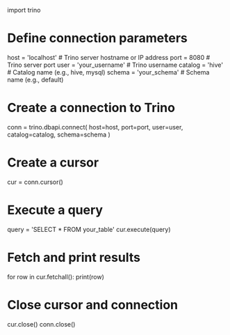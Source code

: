 import trino

# Define connection parameters
host = 'localhost'  # Trino server hostname or IP address
port = 8080  # Trino server port
user = 'your_username'  # Trino username
catalog = 'hive'  # Catalog name (e.g., hive, mysql)
schema = 'your_schema'  # Schema name (e.g., default)

# Create a connection to Trino
conn = trino.dbapi.connect(
    host=host,
    port=port,
    user=user,
    catalog=catalog,
    schema=schema
)

# Create a cursor
cur = conn.cursor()

# Execute a query
query = 'SELECT * FROM your_table'
cur.execute(query)

# Fetch and print results
for row in cur.fetchall():
    print(row)

# Close cursor and connection
cur.close()
conn.close()
